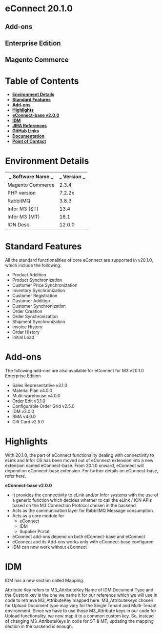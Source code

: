 # **eConnect 20.1.0**
## **Add-ons**

## **Enterprise Edition**


## **Magento Commerce**




# Table of Contents

- [**Environment Details**](#environment-details)
- [**Standard Features**](#environment-details)
- [**Add-ons**](#add-ons)
- [**Highlights**](#highlights)
- [**eConnect-base v2.0.0**](#econnect-base-v2.0.0)
- [**IDM**](#idm)	
- [**JIRA References**](#jira-references)	
- [**GitHub Links**](#github-links)	
- [**Documentation**](#documentation)	
- [**Point of Contact**](#documentation)


# **Environment Details**

| _ **Software Name** _ | _ **Version** _ |
| --- | --- |
| Magento Commerce | 2.3.4 |
| PHP version | 7.2.2x |
| RabbitMQ | 3.8.3 |
| Infor M3 (ST) | 13.4 |
| Infor M3 (MT) | 16.1 |
| ION Desk | 12.0.0 |


# **Standard Features**

All the standard functionalities of core eConnect are supported in v20.1.0, which include the following:
- Product Addition
- Product Synchronization
- Customer Price Synchronization
- Inventory Synchronization
- Customer Registration
- Customer Addition
- Customer Synchronization
- Order Creation
- Order Synchronization
- Shipment Synchronization
- Invoice History
- Order History
- Initial Load

# **Add-ons**

The following add-ons are also available for eConnect for M3 v20.1.0 Enterprise Edition
- Sales Representative v3.1.0
- Material Plan v4.0.0
- Multi-warehouse v4.0.0
- Order Edit v3.1.0
- Configurable Order Grid v2.5.0
- IDM v3.0.0
- RMA v4.0.0
- Gift Card v2.5.0

# **Highlights**

With 20.1.0, the part of eConnect functionality dealing with connectivity to eLink and Infor OS has been moved out of eConnect extension into a new extension named eConnect-base. From 20.1.0 onward, eConnect will depend on eConnect-base extension. For further details on eConnect-base, refer here.

**eConnect-base v2.0.0**

- It provides the connectivity to eLink and/or Infor systems with the use of a generic function which decides whether to call the eLink / ION APIs based on the M3 Connection Protocol chosen in the backend
- Acts as the communication layer for RabbitMQ Message consumption
- Acts as a core module for 
	- eConnect
	- IDM
	- Supplier Portal
- eConnect add-ons depend on both eConnect-base and eConnect
- eConnect and its Add-ons works only with eConnect-base configured
- IDM can now work without eConnect

# **IDM**

IDM has a new section called Mapping.

Attribute Key refers to M3_AttributeKey Name of IDM Document Type and the Custom key is the one we name it for our reference which we will use in code to retrieve M3_AttributeKey mapped here.
M3_AttributeKeys chosen for Upload Document type may vary for the Single Tenant and Multi-Tenant environment. Since we have to use those M3_Attribute keys in our code for Upload functionality, we now map it to a common custom key.
So, instead of changing M3_AttributeKeys in code for ST & MT, updating the mapping section in the backend is enough.
